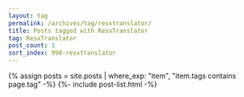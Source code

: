 ```yaml
---
layout: tag
permalink: /archives/tag/resxtranslator/
title: Posts tagged with ResxTranslator
tag: ResxTranslator
post_count: 1
sort_index: 998-resxtranslator
---
```

{% assign posts = site.posts | where_exp: "item", "item.tags contains page.tag" -%}
{%- include post-list.html -%}
